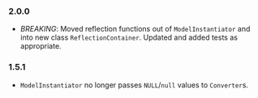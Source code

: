 ### 2.0.0
* _BREAKING_: Moved reflection functions out of `ModelInstantiator` and into new class `ReflectionContainer`. Updated and added tests as appropriate.

### 1.5.1
* `ModelInstantiator` no longer passes `NULL`/`null` values to `Converter`s.
